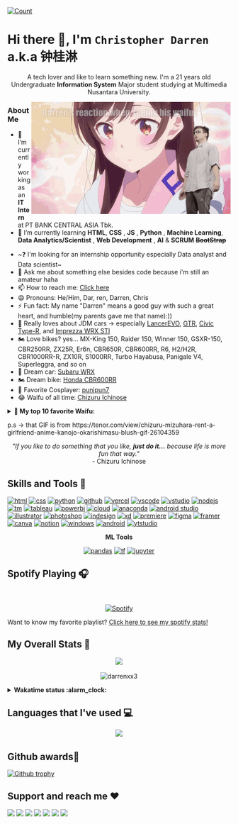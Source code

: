<!--NOTES
To all people whether a developer or just casual who wants to make a beautiful README, you guys can see my readme to have an inspirations but please
don't copy and paste all the same. If you guys is interested in using my README reference,  kindly please by tweaking the code or altering the layout.
This approach promotes a culture of innovation and respect, ensuring my README remains protected while still allowing others to benefit from it in a collaborative and transformative manner. In essence, it's about fostering a community where creativity thrives within the bounds of respect for intellectual property, making GitHub a place where everyone's contributions are valued and honored. Thankyou ❤
-->

[![Count](https://komarev.com/ghpvc/?username=darrenxx3&style=flat-square&color=yellow)](https://github.com/darrenxx3)

# Hi there 👋, I'm ```Christopher Darren``` a.k.a 钟桂淋
<p align="center">
  A tech lover and like to learn something new. I'm a 21 years old Undergraduate <b>Information System</b> Major student studying at Multimedia Nusantara University.
</p>

<img align="right" src= "WaifunyaDarrenedited.gif" alt="iniwaifuku" width=450/>

### About Me
- 🔭 I’m currently working as an **IT Intern** at PT BANK CENTRAL ASIA Tbk.
- 🌱 I’m currently learning **HTML**, **CSS** , **JS** , **Python** , **Machine Learning**, **Data Analytics/Scientist** , **Web Development** , **AI** & **SCRUM** ~~**BootStrap**~~
<!-- - 👯 I’m looking to collaborate on ...-->
- ~❓ I'm looking for an internship opportunity especially Data analyst and Data scientist~ 
- 💬 Ask me about something else besides code because i'm still an amateur haha
- 📫 How to reach me: [Click here]
- 😄 Pronouns: He/Him, Dar, ren, Darren, Chris
- ⚡ Fun fact: My name "Darren" means a good guy with such a great heart, and humble(my parents gave me that name):))
- 🚗 Really loves about JDM cars -> especially [LancerEVO], [GTR], [Civic Type-R], and [Imprezza WRX STI]
- 🏍 Love bikes? yes... MX-King 150, Raider 150, Winner 150, GSXR-150, CBR250RR, ZX25R, Er6n, CBR650R, CBR600RR, R6, H2/H2R, CBR1000RR-R, ZX10R, S1000RR, Turbo Hayabusa, Panigale V4, Superleggra, and so on   
- 🚙 Dream car: [Subaru WRX]
- 🏍️ Dream bike: [Honda CBR600RR]
- 🎴 Favorite Cosplayer: [punipun7]
- 😂 Waifu of all time: [Chizuru Ichinose]

<details>
  <summary><b>🥰 My top 10 favorite Waifu:</b></summary><br>
  
  1. [Chizuru Ichinose](https://images4.alphacoders.com/129/1297868.png) from *Kanojo Okarishimasu* (since 2020)
  2. [Lena Milize](https://images3.alphacoders.com/128/1289650.png) from *EIGHTY SIX-86*
  3. [Yukinoshita Yukino](https://images.alphacoders.com/710/710655.jpg) from *Oregairu*
  4. [Ayaka Kamisato](https://images6.alphacoders.com/132/1322778.png) from *Genshin Impact*
  5. [Alisa Mikhailovna Kujou](https://i.redd.it/wmnjzw0hklt71.jpg) from *Tokidoki Bosotto Russia-go de Dereru Tonari no Aalya-san*
  6. [Sakayanagi Arisu](https://images.alphacoders.com/.jpeg) from *Classroom of the Elite*
  7. [Chisato Nishikigi](https://images5.alphacoders.com/131/1312175.jpg) from *Lycoris Recoil*
  8. [Kurumi Tokisaki](https://images2.alphacoders.com/688/688004.jpg) from *Date a Live*
  9. [Power](https://images5.alphacoders.com/132/1325249.jpeg) from *Chainsawman*
  10. [Yor Briar](https://images.alphacoders.com/129/1291933.png) from *Spy x Family*
</details>

<p>p.s -> that GIF is from https://tenor.com/view/chizuru-mizuhara-rent-a-girlfriend-anime-kanojo-okarishimasu-blush-gif-26104359</p>

<p align="center">
  <i>"If you like to do something that you like, <b>just do it...</b> because life is more fun that way."</i><br>
  - Chizuru Ichinose
</p>

## Skills and Tools 🧰
<div align="left">
  <a href="https://github.com/darrenxx3" alt="nothing"><img src="https://img.shields.io/badge/HTML-E34F26?style=for-the-badge&logo=html5&logoColor=white" alt="html"></a>
  <a href="https://github.com/darrenxx3" alt="nothing"><img src="https://img.shields.io/badge/CSS-1572B6.svg?style=for-the-badge&logo=CSS3&logoColor=white" alt="css"></a>
  <a href="https://github.com/darrenxx3" alt="nothing"><img src="https://img.shields.io/badge/Python-3776AB.svg?style=for-the-badge&logo=Python&logoColor=white" alt="python"></a>
  <a href="https://github.com/darrenxx3" alt="nothing"><img src="https://img.shields.io/badge/GitHub-181717.svg?style=for-the-badge&logo=GitHub&logoColor=gold" alt="github"></a>
  <a href="https://github.com/darrenxx3" alt="nothing"><img src="https://img.shields.io/badge/Vercel-FFFFFF.svg?style=for-the-badge&logo=Vercel&logoColor=black" alt="vercel"></a>
  <a href="https://github.com/darrenxx3" alt="nothing"><img src="https://img.shields.io/badge/Visual%20Studio%20Code-007ACC.svg?style=for-the-badge&logo=Visual-Studio-Code&logoColor=white" alt="vscode"></a>
  <a href="https://github.com/darrenxx3" alt="nothing"><img src="https://img.shields.io/badge/Visual%20Studio-5C2D91.svg?style=for-the-badge&logo=Visual-Studio&logoColor=white" alt="vstudio"></a>
  <a href="https://github.com/darrenxx3" alt="nothing"><img src="https://img.shields.io/badge/Nodemon-76D04B.svg?style=for-the-badge&logo=Nodemon&logoColor=white" alt="nodejs"></a>
  <a href="https://github.com/darrenxx3" alt="nothing"><img src="https://img.shields.io/badge/Windows%20Terminal-4D4D4D.svg?style=for-the-badge&logo=Windows-Terminal&logoColor=white" alt="tm"></a>
  <a href="https://github.com/darrenxx3" alt="nothing"><img src="https://img.shields.io/badge/Tableau-E97627.svg?style=for-the-badge&logo=Tableau&logoColor=black" alt="tableau"></a>
  <a href="https://github.com/darrenxx3" alt="nothing"><img src="https://img.shields.io/badge/Power%20BI-F2C811.svg?style=for-the-badge&logo=Power-BI&logoColor=black" alt="powerbi"></a>
  <a href="https://github.com/darrenxx3" alt="nothing"><img src="https://img.shields.io/badge/Google%20Cloud-4285F4.svg?style=for-the-badge&logo=Google-Cloud&logoColor=white" alt="cloud"></a>
  <a href="https://github.com/darrenxx3" alt="nothing"><img src="https://img.shields.io/badge/Anaconda-44A833.svg?style=for-the-badge&logo=Anaconda&logoColor=black" alt="anaconda"></a>
  <a href="https://github.com/darrenxx3" alt="nothing"><img src="https://img.shields.io/badge/Android%20Studio-3DDC84.svg?style=for-the-badge&logo=Android-Studio&logoColor=black" alt="android studio"></a>
  <a href="https://github.com/darrenxx3" alt="nothing"><img src="https://img.shields.io/badge/Adobe%20Illustrator-FF9A00.svg?style=for-the-badge&logo=Adobe-Illustrator&logoColor=black" alt="illustrator"></a>
  <a href="https://github.com/darrenxx3" alt="nothing"><img src="https://img.shields.io/badge/Adobe%20Photoshop-31A8FF.svg?style=for-the-badge&logo=Adobe-Photoshop&logoColor=white" alt="photoshop"></a>
  <a href="https://github.com/darrenxx3" alt="nothing"><img src="https://img.shields.io/badge/Adobe%20InDesign-FF3366.svg?style=for-the-badge&logo=Adobe-InDesign&logoColor=white" alt="indesign"></a>
  <a href="https://github.com/darrenxx3" alt="nothing"><img src="https://img.shields.io/badge/Adobe%20XD-FF61F6.svg?style=for-the-badge&logo=Adobe-XD&logoColor=white" alt="xd"></a>
  <a href="https://github.com/darrenxx3" alt="nothing"><img src="https://img.shields.io/badge/Adobe%20Premiere%20Pro-3c009d.svg?style=for-the-badge&logo=Adobe-Premiere-Pro&logoColor=white" alt="premiere"></a>
  <a href="https://github.com/darrenxx3" alt="nothing"><img src="https://img.shields.io/badge/Figma-920000.svg?style=for-the-badge&logo=Figma&logoColor=white" alt="figma"></a>
  <a href="https://github.com/darrenxx3" alt="nothing"><img src="https://img.shields.io/badge/Framer-000000.svg?style=for-the-badge&logo=Framer&logoColor=white" alt="framer"></a>
  <a href="https://github.com/darrenxx3" alt="nothing"><img src="https://img.shields.io/badge/Canva-00C4CC.svg?style=for-the-badge&logo=Canva&logoColor=white" alt="canva"></a>
  <a href="https://github.com/darrenxx3" alt="nothing"><img src="https://img.shields.io/badge/Notion-silver.svg?style=for-the-badge&logo=Notion&logoColor=black" alt="notion"></a>
  <a href="https://github.com/darrenxx3" alt="nothing"><img src="https://img.shields.io/badge/Windows-0078D4.svg?style=for-the-badge&logo=Windows&logoColor=white" alt ="windows"></a>
  <a href="https://github.com/darrenxx3" alt="nothing"><img src="https://img.shields.io/badge/Android-181717.svg?style=for-the-badge&logo=Android&logoColor=yellow" alt="android"></a>
  <a href=""><img src="https://img.shields.io/badge/YouTube%20Studio-FF0000.svg?style=for-the-badge&logo=YouTube-Studio&logoColor=white" alt="ytstudio"></a>
</div>
  


<div align="center">
  <p><b>ML Tools</b></p>
  <a href="https://github.com/darrenxx3"><img src="https://img.shields.io/badge/pandas-150458.svg?style=for-the-badge&logo=pandas&logoColor=white" alt="pandas"></a>
  <a href="https://github.com/darrenxx3"><img src="https://img.shields.io/badge/TensorFlow-FF6F00.svg?style=for-the-badge&logo=TensorFlow&logoColor=white" alt="tf"></a>
  <a href="https://github.com/darrenxx3"><img src="https://img.shields.io/badge/Jupyter-F37626.svg?style=for-the-badge&logo=Jupyter&logoColor=white" alt="jupyter"></a>
</div>


## Spotify Playing 🎧
<!--[![Spotify](https://spotify-by-novatorem.vercel.app/api/spotify)](https://open.spotify.com/user/8btvrf0k2kk4qszsfna7orb29)-->

&nbsp; <div align="center">
[![Spotify](https://spotify-by-novatorem.vercel.app/api/spotify)](https://open.spotify.com/playlist/77dZtkH5UsAxWBjosaBSzC)
</div>

Want to know my favorite playlist? [Click here to see my spotify stats!](https://volt.fm/user/6cmde29n1eqlh1c2)

##  My Overall Stats 🏁
<p align="center"> <img src="https://github-readme-stats-sigma-five.vercel.app/api?username=darrenxx3&theme=tokyonight&show_icons=true&count_private=true&hide_border=true"/></p>
<p align="center"> <img src="https://github-readme-streak-stats.herokuapp.com/?user=darrenxx3&theme=tokyonight&hide_border=true" alt="darrenxx3" /></p>

<details>
<summary><b>Wakatime status :alarm_clock:</b></summary>
<br></br>
  
[![Harlok's wakatime stats](https://github-readme-stats.vercel.app/api/wakatime?username=darren&theme=tokyonight)](https://github.com/anuraghazra/github-readme-stats)

</details>

##  Languages that I've used 💻
<p align="center"> <img src="https://github-readme-stats-sigma-five.vercel.app/api/top-langs/?username=darrenxx3&layout=compact&theme=tokyonight&hide_border=true" style="width:42%"/></p>
<!--![Top Languages Card](https://github-readme-stats-sigma-five.vercel.app/api/top-langs/?username=darrenxx3&layout=compact&theme=tokyonight)-->

## Github awards👑
[![Github trophy](https://github-profile-trophy.vercel.app/?username=darrenxx3&theme=tokyonight&margin-w=15&margin-h=15&no-frame=true)](https://github.com/darrenxx3/)

## Support and reach me :heart:
<div align="left">
  <a href="https://www.youtube.com/channel/UCyZf7qgG1ikTpp-od-oQZNA" alt="youtube"><img src="https://icon-library.com/images/youtube-round-icon-png/youtube-round-icon-png-16.jpg" style="width:80px"></a>
  <a href="https://steamcommunity.com/profiles/76561198837185839/" alt="steam"><img src="https://cdn.freebiesupply.com/images/large/2x/steam-logo-transparent.png" style="width:80px"></a>
  <a href="https://rogcommunity.id/members/christopher03/" alt="rogcommunity"><img src="https://seeklogo.com/images/R/republic-of-gamers-new-logo-C7B28EBFFE-seeklogo.com.png" style="width:80px"></a>
  <a href="https://www.hoyolab.com/accountCenter/postList?id=108359880" alt="hoyo"><img src="https://cdn-www.bluestacks.com/bs-images/38ea0bfad29830f9e91c414bf729317c.png" style="width:80px"></a>
  <a href="mailto:cdarren2003@gmail.com" alt="email"><img src="https://www.logo.wine/a/logo/Gmail/Gmail-Logo.wine.svg" style="width:100px"></a>
  <a href="https://www.facebook.com/christopher.darren.33/" alt="fb"><img src="https://www.freepnglogos.com/uploads/facebook-logo-icon/facebook-logo-icon-file-facebook-icon-svg-wikimedia-commons-4.png" style="width:80px"></a>
  <a href="https://discordapp.com/users/485060753749966863" alt="discord"><img src="https://ongpng.com/wp-content/uploads/2023/09/twitter.png)" style="width:80px"></a>

</div>

<!-- Links -->
[Click here]: https://github.com/darrenxx3#support-and-reach-me-heart
[LancerEVO]: https://images4.alphacoders.com/822/822019.jpg
[GTR]: https://images.alphacoders.com/749/749420.jpg
[Imprezza WRX STI]: https://images5.alphacoders.com/463/463325.jpg
[Subaru WRX]: https://inging.s3-ap-southeast-1.amazonaws.com/website/pages/subaru_overview_8_mobile.jpg
[Civic Type-R]: https://www.google.com/url?sa=i&url=https%3A%2F%2Fwww.reddit.com%2Fr%2FCivic_Type_R%2Fcomments%2Fyern4q%2Fofficial_2023_civic_type_r_fl5_us_pricing_42895%2F&psig=AOvVaw0fqqLZyQFIO_cXxb1Cyf5t&ust=1715859707897000&source=images&cd=vfe&opi=89978449&ved=0CBIQjRxqFwoTCLDgi9bJj4YDFQAAAAAdAAAAABAQ
[Honda CBR600RR]: https://wall.alphacoders.com/big.php?i=684369
[punipun7]: https://www.instagram.com/punipun7/

[Chizuru Ichinose]: https://images4.alphacoders.com/129/1297868.png
